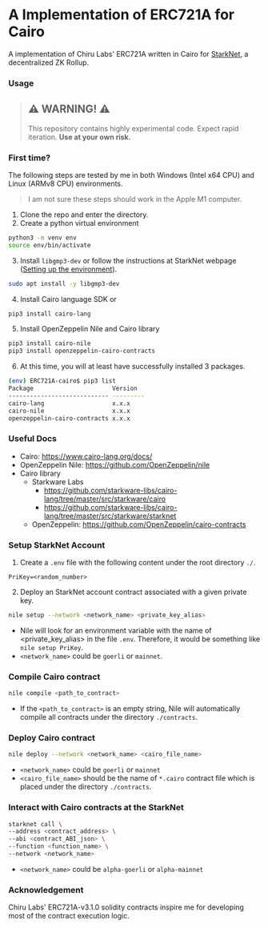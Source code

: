 # A Implementation of ERC721A for Cairo

A implementation of Chiru Labs' ERC721A written in Cairo for [StarkNet](https://starkware.co/product/starknet/), a decentralized ZK Rollup.


### Usage
> ## ⚠️ WARNING! ⚠️
> 
> This repository contains highly experimental code.
> Expect rapid iteration.
> **Use at your own risk.**


### First time?
The following steps are tested by me in both Windows (Intel x64 CPU) and Linux (ARMv8 CPU) environments.

> I am not sure these steps should work in the Apple M1 computer. 

1. Clone the repo and enter the directory.
2. Create a python virtual environment
```bash
python3 -m venv env
source env/bin/activate 
```

3. Install `libgmp3-dev` or follow the instructions at StarkNet webpage ([Setting up the environment](https://www.cairo-lang.org/docs/quickstart.html#setting-up-the-environment)).
```bash
sudo apt install -y libgmp3-dev
```

4. Install Cairo language SDK or
```bash
pip3 install cairo-lang
```

5. Install OpenZeppelin Nile and Cairo library
```bash
pip3 install cairo-nile
pip3 install openzeppelin-cairo-contracts
```

6. At this time, you will at least have successfully installed 3 packages.
```bash
(env) ERC721A-cairo$ pip3 list
Package                      Version
---------------------------- ---------
cairo-lang                   x.x.x
cairo-nile                   x.x.x
openzeppelin-cairo-contracts x.x.x
```


### Useful Docs
- Cairo: https://www.cairo-lang.org/docs/
- OpenZeppelin Nile: https://github.com/OpenZeppelin/nile
- Cairo library
  - Starkware Labs
    - https://github.com/starkware-libs/cairo-lang/tree/master/src/starkware/cairo
    - https://github.com/starkware-libs/cairo-lang/tree/master/src/starkware/starknet
  - OpenZeppelin: https://github.com/OpenZeppelin/cairo-contracts


### Setup StarkNet Account
1. Create a `.env` file with the following content under the root directory `./`.
```
PriKey=<random_number>
```

2. Deploy an StarkNet account contract associated with a given private key.
```bash
nile setup --network <network_name> <private_key_alias>
```

- Nile will look for an environment variable with the name of <private_key_alias> in the file `.env`. Therefore, it would be something like `nile setup PriKey`.
- `<network_name>` could be `goerli` or `mainnet`.


### Compile Cairo contract
```bash
nile compile <path_to_contract>
```
- If the `<path_to_contract>` is an empty string, Nile will automatically compile all contracts under the directory `./contracts`.


### Deploy Cairo contract
```bash
nile deploy --network <network_name> <cairo_file_name>
```
- `<network_name>` could be `goerli` or `mainnet`
- `<cairo_file_name>` should be the name of `*.cairo` contract file which is placed under the directory `./contracts`.


### Interact with Cairo contracts at the StarkNet
```bash
starknet call \
--address <contract_address> \
--abi <contract_ABI_json> \
--function <function_name> \
--network <network_name>
```
- `<network_name>` could be `alpha-goerli` or `alpha-mainnet`


### Acknowledgement
Chiru Labs' ERC721A-v3.1.0 solidity contracts inspire me for developing most of the contract execution logic.